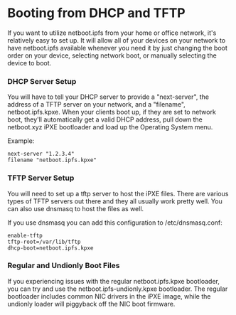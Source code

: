 # Booting from DHCP and TFTP

If you want to utilize netboot.ipfs from your home or office network, it's relatively easy to set up. It will allow all of your devices on your network to have netboot.ipfs available whenever you need it by just changing the boot order on your device, selecting network boot, or manually selecting the device to boot.

### DHCP Server Setup
You will have to tell your DHCP server to provide a "next-server", the address of a TFTP server on your network, and a "filename", netboot.ipfs.kpxe. When your clients boot up, if they are set to network boot, they'll automatically get a valid DHCP address, pull down the netboot.xyz iPXE bootloader and load up the Operating System menu.  

Example:

    next-server "1.2.3.4"
    filename "netboot.ipfs.kpxe"

### TFTP Server Setup

You will need to set up a tftp server to host the iPXE files. There are various types of TFTP servers out there and they all usually work pretty well. You can also use dnsmasq to host the files as well.

If you use dnsmasq you can add this configuration to /etc/dnsmasq.conf:

    enable-tftp
    tftp-root=/var/lib/tftp
    dhcp-boot=netboot.ipfs.kpxe

### Regular and Undionly Boot Files

If you experiencing issues with the regular netboot.ipfs.kpxe bootloader, you can try and use the netboot.ipfs-undionly.kpxe bootloader. The regular bootloader includes common NIC drivers in the iPXE image, while the undionly loader will piggyback off the NIC boot firmware.
 
